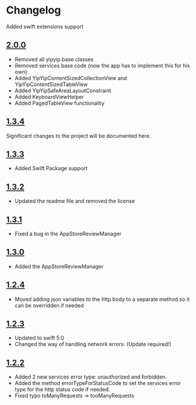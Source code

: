 # Changelog

Added swift extensions  support

## [2.0.0](https://github.com/weareyipyip/YipYipSwift/releases/tag/2.0.0)

- Removed all yipyip base classes
- Removed services base code (now the app has to implement this for his own)
- Added YipYipContentSizedCollectionView and YipYipContentSizedTableView
- Added YipYipSafeAreaLayoutConstraint 
- Added KeyboardViewHelper
- Added PagedTableView functionality

## [1.3.4](https://github.com/weareyipyip/YipYipSwift/releases/tag/1.3.4)

Significant changes to the project will be documented here.

## [1.3.3](https://github.com/weareyipyip/YipYipSwift/releases/tag/1.3.3)

- Added Swift Package support

## [1.3.2](https://github.com/weareyipyip/YipYipSwift/releases/tag/1.3.2)

- Updated the readme file and removed the license

## [1.3.1](https://github.com/weareyipyip/YipYipSwift/releases/tag/1.3.1)

- Fixed a bug in the AppStoreReviewManager

## [1.3.0](https://github.com/weareyipyip/YipYipSwift/releases/tag/1.3.0)

- Added the AppStoreReviewManager

## [1.2.4](https://github.com/weareyipyip/YipYipSwift/releases/tag/1.2.4)

- Moved adding json variables to the http body to a separate method so it can be overridden if needed

## [1.2.3](https://github.com/weareyipyip/YipYipSwift/releases/tag/1.2.3)

- Updated to swift 5.0
- Changed the way of handling network errors. (Update required!)


## [1.2.2](https://github.com/weareyipyip/YipYipSwift/releases/tag/1.2.2)

- Added 2 new services error type: unauthorized and forbidden. 
- Added the method errorTypeForStatusCode to set the services error type for the http status code if needed.
- Fixed typo toManyRequests -> tooManyRequests
